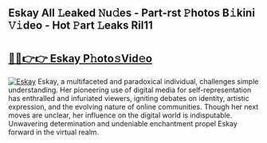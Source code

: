 ## Eskay All 𝙻eaked 𝙽u𝚍es - Part-rst 𝙿hotos B𝚒kini 𝚅𝚒deo - Hot 𝙿art 𝙻eaks Ril11

# <h2><a href="http://ld46nui.urlbe.top/?page=Eskay">🔗🔗👉👉 Eskay P𝚑oto𝚜Vid𝚎o</a></h2>

[![Eskay](https://i.imgur.com/eBuTRDB.gif)](http://ld46nui.urlbe.top/?page=Eskay)
Eskay, a multifaceted and paradoxical individual, challenges simple understanding. Her pioneering use of digital media for self-representation has enthralled and infuriated viewers, igniting debates on identity, artistic expression, and the evolving nature of online communities. Though her next moves are unclear, her influence on the digital world is indisputable. Unwavering determination and undeniable enchantment propel Eskay forward in the virtual realm.

